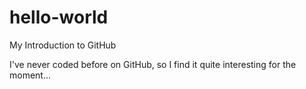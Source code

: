 # hello-world
My Introduction to GitHub

I've never coded before on GitHub, so I find it quite interesting for the moment... 
